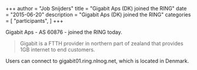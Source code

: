+++
author = "Job Snijders"
title = "Gigabit Aps (DK) joined the RING"
date = "2015-06-20"
description = "Gigabit Aps (DK) joined the RING"
categories = [
    "participants",
]
+++

Gigabit Aps - AS 60876 - joined the RING today.

> Gigabit is a FTTH provider in northern part of zealand that provides 1GB internet to end customers.

Users can connect to gigabit01.ring.nlnog.net, which is located in Denmark.

